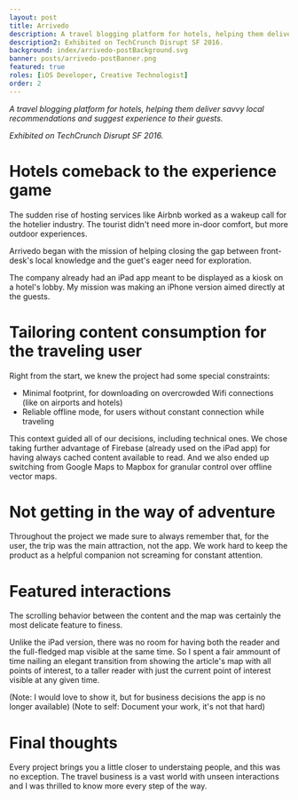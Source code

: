```yaml
---
layout: post
title: Arrivedo
description: A travel blogging platform for hotels, helping them deliver savvy local recommendations and suggest experience to their guests.
description2: Exhibited on TechCrunch Disrupt SF 2016.
background: index/arrivedo-postBackground.svg
banner: posts/arrivedo-postBanner.png
featured: true
roles: [iOS Developer, Creative Technologist]
order: 2
---
```


*A travel blogging platform for hotels, helping them deliver savvy local recommendations and suggest experience to their guests.*

*Exhibited on TechCrunch Disrupt SF 2016.*

# Hotels comeback to the experience game

The sudden rise of hosting services like Airbnb worked as a wakeup call for the hotelier industry. The tourist didn't need more in-door comfort, but more outdoor experiences.

Arrivedo began with the mission of helping closing the gap between front-desk's local knowledge and the guet's eager need for exploration.

The company already had an iPad app meant to be displayed as a kiosk on a hotel's lobby. My mission was making an iPhone version aimed directly at the guests.

# Tailoring content consumption for the traveling user

Right from the start, we knew the project had some special constraints:

- Minimal footprint, for downloading on overcrowded Wifi connections (like on airports and hotels)
- Reliable offline mode, for users without constant connection while traveling

This context guided all of our decisions, including technical ones. We chose taking further advantage of Firebase (already used on the iPad app) for having always cached content available to read. And we also ended up switching from Google Maps to Mapbox for granular control over offline vector maps.

# Not getting in the way of adventure

Throughout the project we made sure to always remember that, for the user, the trip was the main attraction, not the app. We work hard to keep the product as a helpful companion not screaming for constant attention.

# Featured interactions

The scrolling behavior between the content and the map was certainly the most delicate feature to finess.

Unlike the iPad version, there was no room for having both the reader and the full-fledged map visible at the same time. So I spent a fair ammount of time nailing an elegant transition from showing the article's map with all points of interest, to a taller reader with just the current point of interest visible at any given time.

(Note: I would love to show it, but for business decisions the app is no longer available)
(Note to self: Document your work, it's not that hard)

# Final thoughts

Every project brings you a little closer to understaing people, and this was no exception. The travel business is a vast world with unseen interactions and I was thrilled to know more every step of the way.